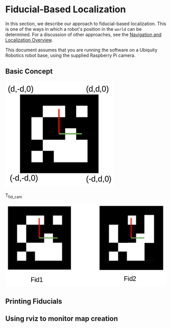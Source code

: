 
# Fiducial-Based Localization

In this section, we describe our approach to fiducial-based localization.
This is one of the ways in which a robot's position in the `world` can
be determined.  For a discussion of other approaches, see the
[Navigation and Localization Overview](../overview/overview.md).

This document assumes that you are running the software on a Ubiquity
Robotics robot base, using the supplied Raspberry Pi camera.

## Basic Concept

![Fiducial co-ordinate system](fiducial.png)

T<sub>fid_cam</sub>

![Fiducial co-ordinate system](two_fiducials.png)

## Printing Fiducials



## Using rviz to monitor map creation



